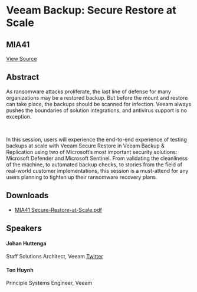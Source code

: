 # Veeam Backup: Secure Restore at Scale
## MIA41
[View Source](https://connect.veeam.com/flow/veeam/veeamon2023/attendeeportal/page/sessioncatalog/session/1678929266097001sVZk)

## Abstract
As ransomware attacks proliferate, the last line of defense for many organizations may be a restored backup. But before the mount and restore can take place, the backups should be scanned for infection. Veeam always pushes the boundaries of solution integrations, and antivirus support is no exception.

 

In this session, users will experience the end-to-end experience of testing backups at scale with Veeam Secure Restore in Veeam Backup & Replication using two of Microsoft’s most important security solutions: Microsoft Defender and Microsoft Sentinel. From validating the cleanliness of the machine, to automated backup checks, to stories from the field of real-world customer implementations, this session is a must-attend for any users planning to tighten up their ransomware recovery plans. 


## Downloads
- [MIA41 Secure-Restore-at-Scale.pdf](<./files/MIA41 Secure-Restore-at-Scale.pdf>)

## Speakers
#### Johan Huttenga
Staff Solutions Architect, Veeam
[Twitter](https://twitter.com/johanhuttenga)
#### Ton Huynh
Principle Systems Engineer, Veeam